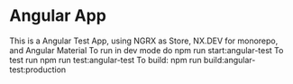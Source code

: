 # Angular App

This is a Angular Test App, using NGRX as Store, NX.DEV for monorepo, and Angular Material
To run in dev mode do
npm run start:angular-test
To test run
npm run test:angular-test
To build:
npm run build:angular-test:production
